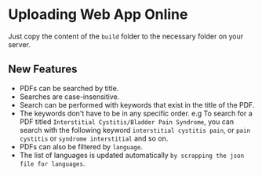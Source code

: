 # Uploading Web App Online

Just copy the content of the `build` folder to the necessary folder on your server.

## New Features

- PDFs can be searched by title.
- Searches are case-insensitive.
- Search can be performed with keywords that exist in the title of the PDF.
- The keywords don't have to be in any specific order. e.g To search for a PDF titled `Interstitial Cystitis/Bladder Pain Syndrome`, you can search with the following keyword `interstitial cystitis pain`, or `pain cystitis` or `syndrome interstitial` and so on.
- PDFs can also be filtered by `language`.
- The list of languages is updated automatically `by scrapping the json file for languages`.


